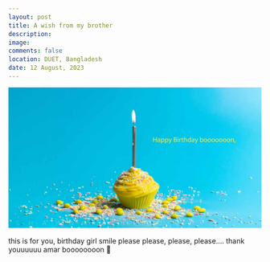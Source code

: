 ```yaml
---
layout: post
title: A wish from my brother
description: 
image: 
comments: false
location: DUET, Bangladesh
date: 12 August, 2023
---
```



<img src="/_posts/images/hbd_sister.jpg" alt="brother wising his sister on birthday">

this is for you, birthday girl
smile please
please, please, please....
thank youuuuuu
amar boooooooon 🥰
